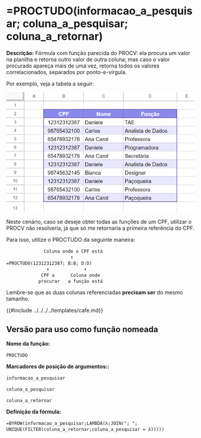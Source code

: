# =PROCTUDO(informacao_a_pesquisar; coluna_a_pesquisar; coluna_a_retornar)

**Descrição:** Fórmula com função parecida do PROCV: ela procura um valor na planilha e retorna outro valor de outra coluna; mas caso o valor procurado apareça mais de uma vez, retorna todos os valores correlacionados, separados por ponto-e-vírgula.

Por exemplo, veja a tabela a seguir:

![Planilha de exemplo](./exemplo1.png)

Neste cenário, caso se deseje obter todas as funções de um CPF, utilizar o PROCV não resolveria, já que só me retornaria a primeira referência do CPF.

Para isso, utilize o PROCTUDO da seguinte maneira:

```
              Coluna onde o CPF está
                        ⬇
=PROCTUDO(12312312387; B:B; D:D)
               ⬆             ⬆
             CPF a      Coluna onde
            procurar   a função está
```

Lembre-se que as duas colunas referenciadas **precisam ser** do mesmo tamanho.

{{#include ../../../../templates/cafe.md}}

## Versão para uso como função nomeada

**Nome da função:**
```
PROCTUDO
```
**Marcadores de posição de argumentos::**
```
informacao_a_pesquisar
```
```
coluna_a_pesquisar
```
```
coluna_a_retornar
```

**Definição da fórmula:**
```
=BYROW(informacao_a_pesquisar;LAMBDA(λ;JOIN("; "; UNIQUE(FILTER(coluna_a_retornar;coluna_a_pesquisar = λ)))))
```